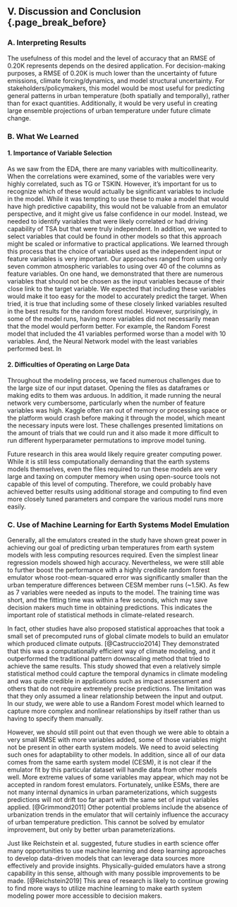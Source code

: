 ## V. Discussion and Conclusion {.page_break_before}

### A. Interpreting Results

The usefulness of this model and the level of accuracy that an RMSE of 0.20K represents depends on the desired application. For decision-making purposes, a RMSE of 0.20K is much lower than the uncertainty of future emissions, climate forcing/dynamics, and model structural uncertainty. For stakeholders/policymakers, this model would be most useful for predicting general patterns in urban temperature (both spatially and temporally), rather than for exact quantities. Additionally, it would be very useful in creating large ensemble projections of urban temperature under future climate change. 

### B. What We Learned

#### **1. Importance of Variable Selection** 

As we saw from the EDA, there are many variables with multicollinearity. When the correlations were examined, some of the variables were very highly correlated, such as TG or TSKIN. However, it’s important for us to recognize which of these would actually be significant variables to include in the model. While it was tempting to use these to make a model that would have high predictive capability, this would not be valuable from an emulator perspective, and it might give us false confidence in our model. Instead, we needed to identify variables that were likely correlated or had driving capability of TSA but that were truly independent. In addition, we wanted to select variables that could be found in other models so that this approach might be scaled or informative to practical applications.
We learned through this process that the choice of variables used as the independent input or feature variables is very important. Our approaches ranged from using only seven common atmospheric variables to using over 40 of the columns as feature variables. On one hand, we demonstrated that there are numerous variables that should not be chosen as the input variables because of their close link to the target variable. We expected that including these variables would make it too easy for the model to accurately predict the target. When tried, it is true that including some of these closely linked variables resulted in the best results for the random forest model. However, surprisingly, in some of the model runs, having more variables did not necessarily mean that the model would perform better. For example, the Random Forest model that included the 41 variables performed worse than a model with 10 variables. And, the Neural Network model with the least variables performed best. In

#### **2. Difficulties of Operating on Large Data**

Throughout the modeling process, we faced numerous challenges due to the large size of our input dataset. Opening the files as dataframes or making edits to them was arduous. In addition, it made running the neural network very cumbersome, particularly when the number of feature variables was high. Kaggle often ran out of memory or processing space or the platform would crash before making it through the model, which meant the necessary inputs were lost. These challenges presented limitations on the amount of trials that we could run and it also made it more difficult to run different hyperparameter permutations to improve model tuning.

Future research in this area would likely require greater computing power. While it is still less computationally demanding that the earth systems models themselves, even the files required to run these models are very large and taxing on computer memory when using open-source tools not capable of this level of computing. Therefore, we could probably have achieved better results using additional storage and computing to find even more closely tuned parameters and compare the various model runs more easily.

### C. Use of Machine Learning for Earth Systems Model Emulation

Generally, all the emulators created in the study have shown great power in achieving our goal of predicting urban temperatures from earth system models with less computing resources required. Even the simplest linear regression models showed high accuracy. Nevertheless, we were still able to further boost the performance with a highly credible random forest emulator whose root-mean-squared error was significantly smaller than the urban temperature differences between CESM member runs (~1.5K). As few as 7 variables were needed as inputs to the model. The training time was short, and the fitting time was within a few seconds, which may save decision makers much time in obtaining predictions. This indicates the important role of statistical methods in climate-related research.

In fact, other studies have also proposed statistical approaches that took a small set of precomputed runs of global climate models to build an emulator which produced climate outputs. [@Castruccio2014] They demonstrated that this was a computationally efficient way of climate modeling, and it outperformed the traditional pattern downscaling method that tried to achieve the same results. This study showed that even a relatively simple statistical method could capture the temporal dynamics in climate modeling and was quite credible in applications such as impact assessment and others that do not require extremely precise predictions. The limitation was that they only assumed a linear relationship between the input and output. In our study, we were able to use a Random Forest model which learned to capture more complex and nonlinear relationships by itself rather than us having to specify them manually.

However, we should still point out that even though we were able to obtain a very small RMSE with more variables added, some of those variables might not be present in other earth system models. We need to avoid selecting such ones for adaptability to other models. In addition, since all of our data comes from the same earth system model (CESM), it is not clear if the emulator fit by this particular dataset will handle data from other models well. More extreme values of some variables may appear, which may not be accepted in random forest emulators. Fortunately, unlike ESMs, there are not many internal dynamics in urban parameterizations, which suggests predictions will not drift too far apart with the same set of input variables applied. [@Grimmond2011] Other potential problems include the absence of urbanization trends in the emulator that will certainly influence the accuracy of urban temperature prediction. This cannot be solved by emulator improvement, but only by better urban parameterizations.

Just like Reichstein et al. suggested, future studies in earth science offer many opportunities to use machine learning and deep learning approaches to develop data-driven models that can leverage data sources more effectively and provide insights. Physically-guided emulators have a strong capability in this sense, although with many possible improvements to be made. [@Reichstein2019] This area of research is likely to continue growing to find more ways to utilize machine learning to make earth system modeling power more accessible to decision makers.
